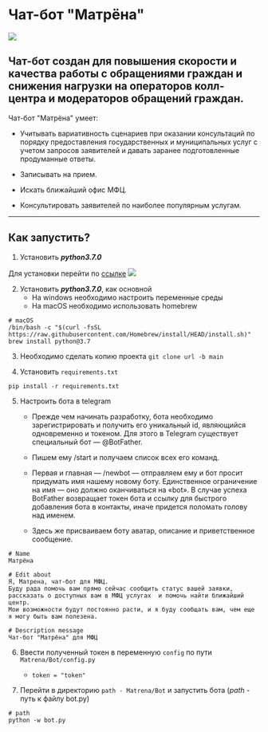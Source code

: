 # Чат-бот "Матрёна"
![](https://sun9-73.userapi.com/impg/kr3sFj6qBWQVlHDXZBMAeYNts81piglPQ2Tuew/mhTg18V1Vo8.jpg?size=1499x1600&quality=96&sign=35df490c0bd65cfd3569e5de1a602468&type=album)

Чат-бот создан для повышения скорости и качества работы с обращениями 
граждан и снижения нагрузки на операторов колл-центра и 
модераторов обращений граждан.
---
Чат-бот "Матрёна" умеет:
- Учитывать вариативность сценариев при оказании консультаций по порядку 
  предоставления государственных и муниципальных услуг с учетом запросов 
  заявителей и давать заранее подготовленные продуманные ответы.
    
- Записывать на прием.
  
- Искать ближайший офис МФЦ.
  
- Консультировать заявителей по наиболее популярным услугам. 
  
---
## Как запустить?
1. Установить ***python3.7.0***
   
Для установки перейти по [ссылке](https://www.python.org/downloads/release/python-370/)
![](https://sun9-52.userapi.com/impg/knYsimB0USOgNhGDg3xVtg0J26YqCJd75Zunbw/tQnHDpdaIvU.jpg?size=1269x529&quality=96&sign=962a360b9e9c28c5669356ab3982d8e7&type=album)

2. Установить ***python3.7.0***, как основной
   - На windows необходимо настроить переменные среды
   - На macOS необходимо использовать homebrew
```
# macOS
/bin/bash -c "$(curl -fsSL https://raw.githubusercontent.com/Homebrew/install/HEAD/install.sh)"
brew install python@3.7
```
3. Необходимо сделать копию проекта
``git clone url -b main``
   
4. Установить `requirements.txt`
```angular2html
pip install -r requirements.txt
```

5. Настроить бота в telegram
    - Прежде чем начинать разработку, бота необходимо зарегистрировать и получить его уникальный id, являющийся одновременно и токеном. Для этого в Telegram существует специальный бот — @BotFather.

    - Пишем ему /start и получаем список всех его команд.
    - Первая и главная — /newbot — отправляем ему и бот просит придумать имя нашему новому боту. Единственное ограничение на имя — оно должно оканчиваться на «bot». В случае успеха BotFather возвращает токен бота и ссылку для быстрого добавления бота в контакты, иначе придется поломать голову над именем.

    - Здесь же присваиваем боту аватар, описание и приветственное сообщение.
```angular2html
# Name
Матрёна

# Edit about
Я, Матрена, чат-бот для МФЦ. 
Буду рада помочь вам прямо сейчас сообщить статус вашей заявки, рассказать о доступных вам в МФЦ услугах  и помочь найти ближайший центр.   
Мои возможности будут постоянно расти, и я буду сообщать вам, чем еще я могу быть вам полезена.

# Description message
Чат-бот "Матрёна" для МФЦ
```
6. Ввести полученный токен в переменную `config` по пути `Matrena/Bot/config.py`
   
    - `token = "token" `
    
7. Перейти в директорию `path - Matrena/Bot` и запустить бота (*path* - путь к файлу bot.py)
```
# path
python -w bot.py
```
